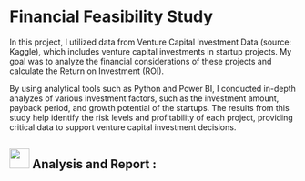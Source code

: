 # Financial Feasibility Study
In this project, I utilized data from Venture Capital Investment Data (source: Kaggle), which
includes venture capital investments in startup projects. My goal was to analyze the financial
considerations of these projects and calculate the Return on Investment (ROI). 

By using analytical tools such as Python and Power BI, I conducted in-depth analyzes of various
investment factors, such as the investment amount, payback period, and growth potential of the
startups. The results from this study help identify the risk levels and profitability of each
project, providing critical data to support venture capital investment decisions.

## <img src = "https://i.pinimg.com/originals/65/c4/f4/65c4f452571be1261e9c623f7da488ac.gif" width = 35px> Analysis and Report :







